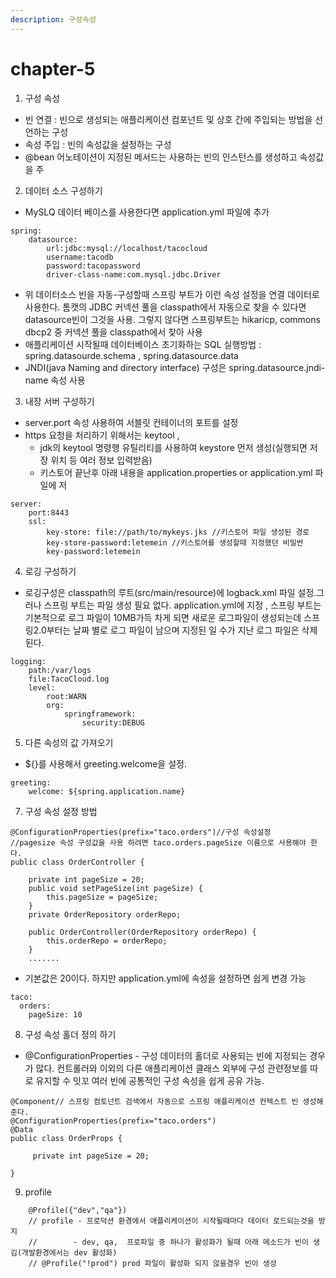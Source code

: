```yaml
---
description: 구성속성
---
```


# chapter-5

1. 구성 속성

* 빈 연결 : 빈으로 생성되는 애플리케이션 컴포넌트 및 상호 간에 주입되는 방법을 선언하는 구성
* 속성 주입 : 빈의 속성값을 설정하는 구성
* @bean 어노테이션이 지정된 메서드는 사용하는 빈의 인스턴스를 생성하고 속성값을 주

2. 데이터 소스 구성하기

* MySLQ 데이터 베이스를 사용한다면 application.yml 파일에 추가

```text
spring:
    datasource:
        url:jdbc:mysql://localhost/tacocloud
        username:tacodb
        password:tacopassword
        driver-class-name:com.mysql.jdbc.Driver
```

* 위 데이터소스 빈을 자동-구성할때 스프링 부트가 이런 속성 설정을 연결 데이터로 사용한다. 톰캣의 JDBC 커넥션 풀을 classpath에서 자동으로 찾을 수 있다면 datasource빈이 그것을 사용. 그렇지 않다면 스프링부트는  hikaricp, commons dbcp2 중 커넥션 풀을 classpath에서 찾아 사용
* 애플리케이션 시작될때 데이터베이스 초기화하는 SQL 실행방법 : spring.datasourde.schema , spring.datasource.data
* JNDI\(java Naming and directory interface\) 구성은  spring.datasource.jndi-name 속성 사용

3. 내장 서버 구성하기

* server.port 속성 사용하여 서블릿 컨테이너의 포트를 설정
* https 요청을 처리하기 위해서는 keytool ,
  * jdk의 keytool 명령행 유틸리티를 사용하여 keystore 먼저 생성\(실행되면 저장 위치 등 여러 정보 입력받음\) 
  * 키스토어 끝난후 아래 내용을 application.properties or application.yml 파일에 저

```text
server:
    port:8443
    ssl:
        key-store: file://path/to/mykeys.jks //키스토어 파일 생성된 경로
        key-store-password:letemein //키스토어를 생성할때 지정했던 비밀번
        key-password:letemein
```

4. 로깅 구성하기

* 로깅구성은 classpath의 루트\(src/main/resource\)에 logback.xml 파일 설정.그러나 스프링 부트는 파일 생성 필요 없다. application.yml에 지정 , 스프링 부트는 기본적으로 로그 파일이 10MB가득 차게 되면 새로운 로그파일이 생성되는데 스프링2.0부터는 날짜 별로 로그 파일이 남으며 지정된 일 수가 지난 로그 파일은 삭제 된다.

```text
logging:
    path:/var/logs
    file:TacoCloud.log
    level:
        root:WARN
        org:
            springframework:
                security:DEBUG
```

5. 다른 속성의 값 가져오기

* ${}를 사용해서 greeting.welcome을 설정.

```text
greeting:
    welcome: ${spring.application.name}
```

7. 구성 속성 설정 방법 

```text
@ConfigurationProperties(prefix="taco.orders")//구성 속성설정
//pagesize 속성 구성값을 사용 하려면 taco.orders.pageSize 이름으로 사용해야 한다.
public class OrderController {

	private int pageSize = 20;
	public void setPageSize(int pageSize) {
		this.pageSize = pageSize;
	}
	private OrderRepository orderRepo;
	
	public OrderController(OrderRepository orderRepo) {
		this.orderRepo = orderRepo;
	}
	.......
```

* 기본값은 20이다. 하지만 application.yml에 속성을 설정하면 쉽게 변경 가능 

```text
taco:
  orders:
    pageSize: 10
```

8. 구성 속성 홀더 정의 하기 

* @ConfigurationProperties - 구성 데이터의 홀더로 사용되는 빈에 지정되는 경우가 많다. 컨트롤러와 이외의 다른 애플리케이션 클래스 외부에 구성 관련정보를 따로 유지할 수 잇꼬 여러 빈에 공통적인 구성 속성을 쉽게 공유 가능.

```text
@Component// 스프링 컴토넌트 검색에서 자동으로 스프링 애플리케이션 컨텍스트 빈 생성해준다.
@ConfigurationProperties(prefix="taco.orders")
@Data
public class OrderProps {

	 private int pageSize = 20;

}
```

9. profile

```text
	@Profile({"dev","qa"}) 
	// profile - 프로덕션 환경에서 애플리케이션이 시작될때마다 데이터 로드되는것을 방지
	//        - dev, qa,  프로파일 중 하나가 활성화가 될때 아래 메소드가 빈이 생김(개발환경에서는 dev 활성화)
	// @Profile("!prod") prod 파일이 활성화 되지 않을경우 빈이 생성
```

